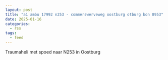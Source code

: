 ```yaml
---
layout: post
title: "a1 ambu 17992 n253 - commerswerveweg oostburg otburg bon 8953"
date: 2025-01-16
categories: 
  - rss
tags: 
  - feed
---
```


Traumaheli met spoed naar N253 in Oostburg

